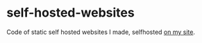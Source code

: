 # self-hosted-websites
Code of static self hosted websites I made, selfhosted [on my site](https://antolab.xyz).
